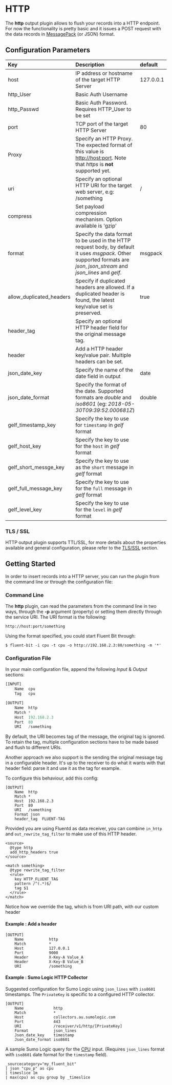 # HTTP

The **http** output plugin allows to flush your records into a HTTP endpoint. For now the functionality is pretty basic and it issues a POST request with the data records in [MessagePack](http://msgpack.org) \(or JSON\) format.

## Configuration Parameters

| Key | Description | default |
| :--- | :--- | :--- |
| host | IP address or hostname of the target HTTP Server | 127.0.0.1 |
| http\_User | Basic Auth Username |  |
| http\_Passwd | Basic Auth Password. Requires HTTP\_User to be set |  |
| port | TCP port of the target HTTP Server | 80 |
| Proxy | Specify an HTTP Proxy. The expected format of this value is [http://host:port](http://host:port). Note that _https_ is **not** supported yet. |  |
| uri | Specify an optional HTTP URI for the target web server, e.g: /something | / |
| compress | Set payload compression mechanism. Option available is 'gzip' | |
| format | Specify the data format to be used in the HTTP request body, by default it uses _msgpack_. Other supported formats are _json_, _json\_stream_ and _json\_lines_ and _gelf_. | msgpack |
| allow\_duplicated\_headers | Specify if duplicated headers are allowed. If a duplicated header is found, the latest key/value set is preserved. | true |
| header\_tag | Specify an optional HTTP header field for the original message tag. |  |
| header | Add a HTTP header key/value pair. Multiple headers can be set. |  |
| json\_date\_key | Specify the name of the date field in output | date |
| json\_date\_format | Specify the format of the date. Supported formats are _double_ and _iso8601_ \(eg: _2018-05-30T09:39:52.000681Z_\) | double |
| gelf\_timestamp\_key | Specify the key to use for `timestamp` in _gelf_ format |  |
| gelf\_host\_key | Specify the key to use for the `host` in _gelf_ format |  |
| gelf\_short\_messge\_key | Specify the key to use as the `short` message in _gelf_ format |  |
| gelf\_full\_message\_key | Specify the key to use for the `full` message in _gelf_ format |  |
| gelf\_level\_key | Specify the key to use for the `level` in _gelf_ format |  |

### TLS / SSL

HTTP output plugin supports TTL/SSL, for more details about the properties available and general configuration, please refer to the [TLS/SSL](https://github.com/fluent/fluent-bit-docs/tree/16f30161dc4c79d407cd9c586a0c6839d0969d97/pipeline/configuration/tls_ssl.md) section.

## Getting Started

In order to insert records into a HTTP server, you can run the plugin from the command line or through the configuration file:

### Command Line

The **http** plugin, can read the parameters from the command line in two ways, through the **-p** argument \(property\) or setting them directly through the service URI. The URI format is the following:

```text
http://host:port/something
```

Using the format specified, you could start Fluent Bit through:

```text
$ fluent-bit -i cpu -t cpu -o http://192.168.2.3:80/something -m '*'
```

### Configuration File

In your main configuration file, append the following _Input_ & _Output_ sections:

```python
[INPUT]
    Name  cpu
    Tag   cpu

[OUTPUT]
    Name  http
    Match *
    Host  192.168.2.3
    Port  80
    URI   /something
```

By default, the URI becomes tag of the message, the original tag is ignored. To retain the tag, multiple configuration sections have to be made based and flush to different URIs.

Another approach we also support is the sending the original message tag in a configurable header. It's up to the receiver to do what it wants with that header field: parse it and use it as the tag for example.

To configure this behaviour, add this config:

```text
[OUTPUT]
    Name  http
    Match *
    Host  192.168.2.3
    Port  80
    URI   /something
    Format json
    header_tag  FLUENT-TAG
```

Provided you are using Fluentd as data receiver, you can combine `in_http` and `out_rewrite_tag_filter` to make use of this HTTP header.

```text
<source>
  @type http
  add_http_headers true
</source>

<match something>
  @type rewrite_tag_filter
  <rule>
    key HTTP_FLUENT_TAG
    pattern /^(.*)$/
    tag $1
  </rule>
</match>
```

Notice how we override the tag, which is from URI path, with our custom header

#### Example : Add a header

```text
[OUTPUT]
    Name           http
    Match          *
    Host           127.0.0.1
    Port           9000
    Header         X-Key-A Value_A
    Header         X-Key-B Value_B
    URI            /something
```

#### Example : Sumo Logic HTTP Collector

Suggested configuration for Sumo Logic using `json_lines` with `iso8601` timestamps. The `PrivateKey` is specific to a configured HTTP collector.

```text
[OUTPUT]
    Name             http
    Match            *
    Host             collectors.au.sumologic.com
    Port             443
    URI              /receiver/v1/http/[PrivateKey]
    Format           json_lines
    Json_date_key    timestamp
    Json_date_format iso8601
```

A sample Sumo Logic query for the [CPU](https://github.com/fluent/fluent-bit-docs/tree/16f30161dc4c79d407cd9c586a0c6839d0969d97/pipeline/input/cpu.md) input. \(Requires `json_lines` format with `iso8601` date format for the `timestamp` field\).

```text
_sourcecategory="my_fluent_bit"
| json "cpu_p" as cpu
| timeslice 1m
| max(cpu) as cpu group by _timeslice
```
